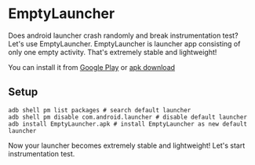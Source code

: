 # EmptyLauncher

Does android launcher crash randomly and break instrumentation test? Let's use EmptyLauncher.
EmptyLauncher is launcher app consisting of only one empty activity. That's extremely stable and
lightweight!

You can install it from 
[Google Play](http://google.com) or 
[apk download](https://github.com/saturday06/EmptyLauncher/releases/download/v1.0/EmptyLauncher.apk)

## Setup

```shellscript
adb shell pm list packages # search default launcher
adb shell pm disable com.android.launcher # disable default launcher
adb install EmptyLauncher.apk # install EmptyLauncher as new default launcher
```

Now your launcher becomes extremely stable and lightweight! Let's start instrumentation test.
